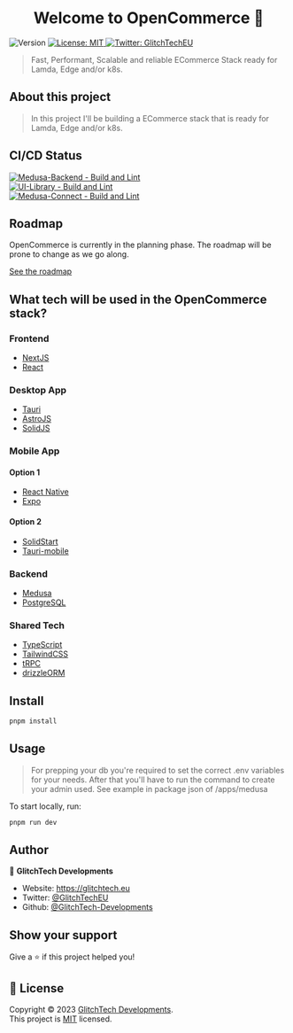 <h1 align="center">Welcome to OpenCommerce 👋</h1>
<p>
  <img alt="Version" src="https://img.shields.io/badge/version-0.0.1-blue.svg?cacheSeconds=2592000" />
  <a href="https://github.com/GlitchTech-Developments/OpenCommerce/blob/main/LICENCE" target="_blank">
    <img alt="License: MIT" src="https://img.shields.io/badge/License-MIT-yellow.svg" />
  </a>
  <a href="https://twitter.com/GlitchTechEU" target="_blank">
    <img alt="Twitter: GlitchTechEU" src="https://img.shields.io/twitter/follow/GlitchTechEU.svg?style=social" />
  </a>
</p>

> Fast, Performant, Scalable and reliable ECommerce Stack ready for Lamda, Edge and/or k8s.

## About this project

> In this project I'll be building a ECommerce stack that is ready for Lamda, Edge and/or k8s.

## CI/CD Status

[![Medusa-Backend - Build and Lint](https://github.com/GlitchTech-Developments/OpenCommerce/actions/workflows/testbuild_medusa-backend.yml/badge.svg)](https://github.com/GlitchTech-Developments/OpenCommerce/actions/workflows/testbuild_medusa-backend.yml) <br />
[![UI-Library - Build and Lint](https://github.com/GlitchTech-Developments/OpenCommerce/actions/workflows/testbuild_ui-lib.yml/badge.svg)](https://github.com/GlitchTech-Developments/OpenCommerce/actions/workflows/testbuild_ui-lib.yml) <br />
[![Medusa-Connect - Build and Lint](https://github.com/GlitchTech-Developments/OpenCommerce/actions/workflows/testbuild_medusa-connect.yml/badge.svg)](https://github.com/GlitchTech-Developments/OpenCommerce/actions/workflows/testbuild_medusa-connect.yml)

## Roadmap

OpenCommerce is currently in the planning phase. The roadmap will be prone to change as we go along.

[See the roadmap](https://github.com/GlitchTech-Developments/OpenCommerce/blob/main/ROADMAP.md)

## What tech will be used in the OpenCommerce stack?

### Frontend

-   [NextJS](https://nextjs.org/)
-   [React](https://reactjs.org/)

### Desktop App

-   [Tauri](https://tauri.app)
-   [AstroJS](https://astro.build/)
-   [SolidJS](https://www.solidjs.com/)

### Mobile App

#### Option 1

-   [React Native](https://reactnative.dev/)
-   [Expo](https://expo.dev/)

#### Option 2

-   [SolidStart](https://start.solidjs.com/)
-   [Tauri-mobile](https://tauri.app)

### Backend

-   [Medusa](https://medusa-commerce.com/)
-   [PostgreSQL](https://www.postgresql.org/)

### Shared Tech

-   [TypeScript](https://www.typescriptlang.org/)
-   [TailwindCSS](https://tailwindcss.com/)
-   [tRPC](https://trpc.io/)
-   [drizzleORM](https://orm.drizzle.team/)

## Install

```sh
pnpm install
```

## Usage

> For prepping your db you're required to set the correct .env variables for your needs. After that you'll have to run the command to create your admin used. See example in package json of /apps/medusa

To start locally, run:

```sh
pnpm run dev
```

## Author

👤 **GlitchTech Developments**

-   Website: https://glitchtech.eu
-   Twitter: [@GlitchTechEU](https://twitter.com/GlitchTechEU)
-   Github: [@GlitchTech-Developments](https://github.com/GlitchTech-Developments)

## Show your support

Give a ⭐️ if this project helped you!

## 📝 License

Copyright © 2023 [GlitchTech Developments](https://github.com/GlitchTech-Developments).<br />
This project is [MIT](https://github.com/GlitchTech-Developments/OpenCommerce/blob/main/LICENCE) licensed.
